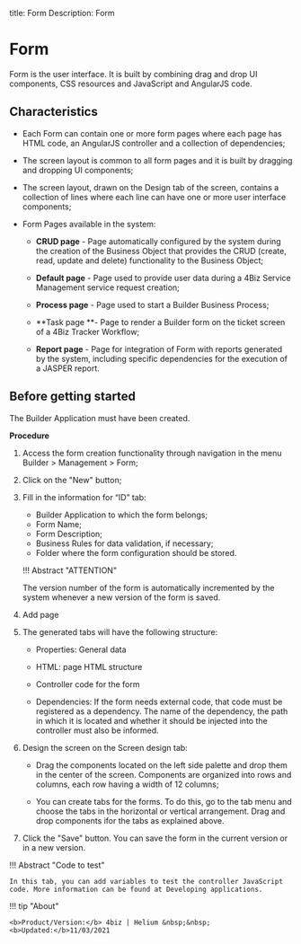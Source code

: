 title: Form
Description: Form
# Form

Form is the user interface. It is built by combining drag and drop UI components, CSS resources and JavaScript and AngularJS code.

## Characteristics

- Each Form can contain one or more form pages where each page has HTML code, an AngularJS controller and a collection of dependencies;

- The screen layout is common to all form pages and it is built by dragging and dropping UI components;

- The screen layout, drawn on the Design tab of the screen, contains a collection of lines where each line can have one or more user interface components;

- Form Pages available in the system:

    - **CRUD page** - Page automatically configured by the system during the creation of the Business Object that provides the CRUD (create, read, update and delete) functionality to the Business Object;

    - **Default page** - Page used to provide user data during a 4Biz Service Management service request creation;

    - **Process page** - Page used to start a Builder Business Process;

    - **Task page **- Page to render a Builder form on the ticket screen of a 4Biz Tracker Workflow;

    - **Report page** - Page for integration of Form with reports generated by the system, including specific dependencies for the execution of a JASPER report.


## Before getting started

The Builder Application must have been created.

**Procedure**

1.	Access the form creation functionality through navigation in the menu Builder > Management > Form;

2.	Click on the "New" button;

3.	Fill in the information for “ID” tab:

    - Builder Application to which the form belongs;
    - Form Name;
    - Form Description;
    - Business Rules for data validation, if necessary;
    - Folder where the form configuration should be stored.


    !!! Abstract "ATTENTION"

       The version number of the form is automatically incremented by the system whenever a new version of the form is saved.

1. Add page
    
2. The generated tabs will have the following structure:

    * Properties: General data

    * HTML: page HTML structure
    
    * Controller code for the form

    - Dependencies: If the form needs external code, that code must be registered as a dependency. The name of the dependency, the path in which it is located and whether it should be injected into the controller must also be informed.

3. Design the screen on the Screen design tab:
    * Drag the components located on the left side palette and drop them in the center of the screen. Components are organized into rows and columns, each row having a width of 12 columns;

    * You can create tabs for the forms. To do this, go to the tab menu and choose the tabs in the horizontal or vertical arrangement. Drag and drop components ifor the tabs as explained above.

7.	Click the "Save" button. You can save the form in the current version or in a new version.


!!! Abstract "Code to test"
    
    In this tab, you can add variables to test the controller JavaScript code. More information can be found at Developing applications.


!!! tip "About"

    <b>Product/Version:</b> 4biz | Helium &nbsp;&nbsp;
    <b>Updated:</b>11/03/2021 

